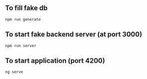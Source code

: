 ## To fill fake db
```
npm run generate
```

## To start fake backend server (at port 3000)

```
npm run server
```

## To start application (port 4200)

```
ng serve
```


